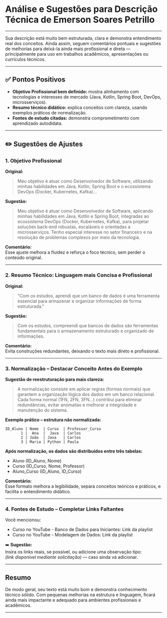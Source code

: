 # Análise e Sugestões para Descrição Técnica de Emerson Soares Petrillo

---

Sua descrição está muito bem estruturada, clara e demonstra entendimento real dos conceitos. Ainda assim, seguem comentários pontuais e sugestões de melhorias para deixá-la ainda mais profissional e direta — principalmente para uso em trabalhos acadêmicos, apresentações ou currículos técnicos.

---

## ✅ Pontos Positivos

- **Objetivo Profissional bem definido:** mostra alinhamento com tecnologias e interesses de mercado (Java, Kotlin, Spring Boot, DevOps, microsserviços).
- **Resumo técnico didático:** explica conceitos com clareza, usando exemplos práticos de normalização.
- **Fontes de estudo citadas:** demonstra comprometimento com aprendizado autodidata.

---

## ✏️ Sugestões de Ajustes

### 1. Objetivo Profissional

**Original:**

> Meu objetivo é atuar como Desenvolvedor de Software, utilizando minhas habilidades em Java, Kotlin, Spring Boot e o ecossistema DevOps (Docker, Kubernetes, Kafka)...

**Sugestão:**

> Meu objetivo é atuar como Desenvolvedor de Software, aplicando minhas habilidades em Java, Kotlin e Spring Boot, integradas ao ecossistema DevOps (Docker, Kubernetes, Kafka), para projetar soluções back-end robustas, escaláveis e orientadas a microsserviços. Tenho especial interesse no setor financeiro e na resolução de problemas complexos por meio da tecnologia.

**Comentário:**  
Esse ajuste melhora a fluidez e reforça o foco técnico, sem perder o conteúdo original.

---

### 2. Resumo Técnico: Linguagem mais Concisa e Profissional

**Original:**

> "Com os estudos, aprendi que um banco de dados é uma ferramenta essencial para armazenar e organizar informações de forma estruturada."

**Sugestão:**

> Com os estudos, compreendi que bancos de dados são ferramentas fundamentais para o armazenamento estruturado e organizado de informações.

**Comentário:**  
Evita construções redundantes, deixando o texto mais direto e profissional.

---

### 3. Normalização – Destacar Conceito Antes do Exemplo

**Sugestão de reestruturação para mais clareza:**

> A normalização consiste em aplicar regras (formas normais) que garantem a organização lógica dos dados em um banco relacional. Cada forma normal (1FN, 2FN, 3FN...) contribui para eliminar redundâncias, evitar anomalias e melhorar a integridade e manutenção do sistema.

**Exemplo prático – estrutura não normalizada:**

```
ID_Aluno | Nome  | Curso  | Professor_Curso
       1 |  Ana  |  Java  | Carlos
       2 | João  | Java   | Carlos
       3 | Maria | Python | Paula
```

**Após normalização, os dados são distribuídos entre três tabelas:**

- Aluno (ID_Aluno, Nome)
- Curso (ID_Curso, Nome, Professor)
- Aluno_Curso (ID_Aluno, ID_Curso)

**Comentário:**  
Esse formato melhora a legibilidade, separa conceitos teóricos e práticos, e facilita o entendimento didático.

---

### 4. Fontes de Estudo – Completar Links Faltantes

Você mencionou:

- Curso no YouTube - Banco de Dados para Iniciantes: Link da playlist
- Curso no YouTube - Modelagem de Dados: Link da playlist

➡️ **Sugestão:**  
Insira os links reais, se possível, ou adicione uma observação tipo:  
*(link disponível mediante solicitação)* — caso ainda vá adicionar.

---

## Resumo

De modo geral, seu texto está muito bom e demonstra conhecimento técnico sólido. Com pequenas melhorias na estrutura e linguagem, ficará ainda mais impactante e adequado para ambientes profissionais e acadêmicos.

---